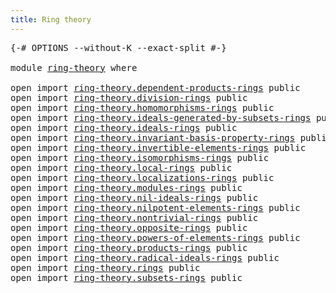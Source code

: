 ```yaml
---
title: Ring theory
---
```


<pre class="Agda"><a id="37" class="Symbol">{-#</a> <a id="41" class="Keyword">OPTIONS</a> <a id="49" class="Pragma">--without-K</a> <a id="61" class="Pragma">--exact-split</a> <a id="75" class="Symbol">#-}</a>

<a id="80" class="Keyword">module</a> <a id="87" href="ring-theory.html" class="Module">ring-theory</a> <a id="99" class="Keyword">where</a>

<a id="106" class="Keyword">open</a> <a id="111" class="Keyword">import</a> <a id="118" href="ring-theory.dependent-products-rings.html" class="Module">ring-theory.dependent-products-rings</a> <a id="155" class="Keyword">public</a>
<a id="162" class="Keyword">open</a> <a id="167" class="Keyword">import</a> <a id="174" href="ring-theory.division-rings.html" class="Module">ring-theory.division-rings</a> <a id="201" class="Keyword">public</a>
<a id="208" class="Keyword">open</a> <a id="213" class="Keyword">import</a> <a id="220" href="ring-theory.homomorphisms-rings.html" class="Module">ring-theory.homomorphisms-rings</a> <a id="252" class="Keyword">public</a>
<a id="259" class="Keyword">open</a> <a id="264" class="Keyword">import</a> <a id="271" href="ring-theory.ideals-generated-by-subsets-rings.html" class="Module">ring-theory.ideals-generated-by-subsets-rings</a> <a id="317" class="Keyword">public</a>
<a id="324" class="Keyword">open</a> <a id="329" class="Keyword">import</a> <a id="336" href="ring-theory.ideals-rings.html" class="Module">ring-theory.ideals-rings</a> <a id="361" class="Keyword">public</a>
<a id="368" class="Keyword">open</a> <a id="373" class="Keyword">import</a> <a id="380" href="ring-theory.invariant-basis-property-rings.html" class="Module">ring-theory.invariant-basis-property-rings</a> <a id="423" class="Keyword">public</a>
<a id="430" class="Keyword">open</a> <a id="435" class="Keyword">import</a> <a id="442" href="ring-theory.invertible-elements-rings.html" class="Module">ring-theory.invertible-elements-rings</a> <a id="480" class="Keyword">public</a>
<a id="487" class="Keyword">open</a> <a id="492" class="Keyword">import</a> <a id="499" href="ring-theory.isomorphisms-rings.html" class="Module">ring-theory.isomorphisms-rings</a> <a id="530" class="Keyword">public</a>
<a id="537" class="Keyword">open</a> <a id="542" class="Keyword">import</a> <a id="549" href="ring-theory.local-rings.html" class="Module">ring-theory.local-rings</a> <a id="573" class="Keyword">public</a>
<a id="580" class="Keyword">open</a> <a id="585" class="Keyword">import</a> <a id="592" href="ring-theory.localizations-rings.html" class="Module">ring-theory.localizations-rings</a> <a id="624" class="Keyword">public</a>
<a id="631" class="Keyword">open</a> <a id="636" class="Keyword">import</a> <a id="643" href="ring-theory.modules-rings.html" class="Module">ring-theory.modules-rings</a> <a id="669" class="Keyword">public</a>
<a id="676" class="Keyword">open</a> <a id="681" class="Keyword">import</a> <a id="688" href="ring-theory.nil-ideals-rings.html" class="Module">ring-theory.nil-ideals-rings</a> <a id="717" class="Keyword">public</a>
<a id="724" class="Keyword">open</a> <a id="729" class="Keyword">import</a> <a id="736" href="ring-theory.nilpotent-elements-rings.html" class="Module">ring-theory.nilpotent-elements-rings</a> <a id="773" class="Keyword">public</a>
<a id="780" class="Keyword">open</a> <a id="785" class="Keyword">import</a> <a id="792" href="ring-theory.nontrivial-rings.html" class="Module">ring-theory.nontrivial-rings</a> <a id="821" class="Keyword">public</a>
<a id="828" class="Keyword">open</a> <a id="833" class="Keyword">import</a> <a id="840" href="ring-theory.opposite-rings.html" class="Module">ring-theory.opposite-rings</a> <a id="867" class="Keyword">public</a>
<a id="874" class="Keyword">open</a> <a id="879" class="Keyword">import</a> <a id="886" href="ring-theory.powers-of-elements-rings.html" class="Module">ring-theory.powers-of-elements-rings</a> <a id="923" class="Keyword">public</a>
<a id="930" class="Keyword">open</a> <a id="935" class="Keyword">import</a> <a id="942" href="ring-theory.products-rings.html" class="Module">ring-theory.products-rings</a> <a id="969" class="Keyword">public</a>
<a id="976" class="Keyword">open</a> <a id="981" class="Keyword">import</a> <a id="988" href="ring-theory.radical-ideals-rings.html" class="Module">ring-theory.radical-ideals-rings</a> <a id="1021" class="Keyword">public</a>
<a id="1028" class="Keyword">open</a> <a id="1033" class="Keyword">import</a> <a id="1040" href="ring-theory.rings.html" class="Module">ring-theory.rings</a> <a id="1058" class="Keyword">public</a>
<a id="1065" class="Keyword">open</a> <a id="1070" class="Keyword">import</a> <a id="1077" href="ring-theory.subsets-rings.html" class="Module">ring-theory.subsets-rings</a> <a id="1103" class="Keyword">public</a>
</pre>